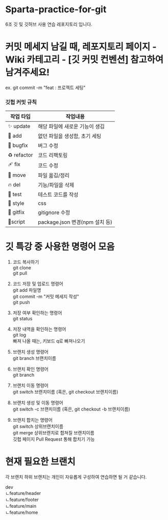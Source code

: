 # Sparta-practice-for-git

6조 깃 및 깃허브 사용 연습 레포지토리 입니다.

# 커밋 메세지 남길 때, 레포지토리 페이지 - Wiki 카테고리 - [깃 커밋 컨벤션] 참고하여 남겨주세요!

ex. git commit -m "feat : 프로젝트 세팅"

### 깃헙 커밋 규칙

| 작업 타입 | 작업내용 |
| --- | --- |
| ✨ update   | 해당 파일에 새로운 기능이 생김 |
| 🎉 add | 없던 파일을 생성함, 초기 세팅 |
| 🐛 bugfix | 버그 수정 |
| ♻️ refactor | 코드 리팩토링 |
| 🩹 fix | 코드 수정 |
| 🚚 move | 파일 옮김/정리 |
| 🔥 del | 기능/파일을 삭제 |
| 🍻 test | 테스트 코드를 작성 |
| 💄 style | css |
| 🙈 gitfix | gitignore 수정 |
| 🔨script | package.json 변경(npm 설치 등) |


# 깃 특강 중 사용한 명령어 모음

1. 코드 복사하기 <br />
   git clone<br />
   git pull<br />

2. 코드 저장 및 업로드 명령어<br />
   git add 파일명<br />
   git commit -m "커밋 메세지 작성"<br />
   git push<br />

3. 저장 여부 확인하는 명령어<br />
   git status<br />

4. 저장 내역을 확인하는 명령어<br />
   git log<br />
   빠져 나올 때는, 키보드 q로 빠져나오기<br />

5. 브랜치 생성 명령어<br />
   git branch 브랜치이름<br />

6. 브랜치 확인 명령어<br />
   git branch<br />

7. 브랜치 이동 명령어<br />
   git switch 브랜치이름 (혹은, git checkout 브랜치이름)<br />

8. 브랜치 생성 및 이동 명령어<br />
   git switch -c 브랜치이름 (혹은, git checkout -b 브랜치이름)<br />

9. 브랜치 합치는 명령어<br />
   git switch 상위브랜치이름<br />
   git merge 상위브랜치로 합쳐질 브랜치이름<br />
   깃헙 페이지 Pull Request 통해 합치기 가능<br />

# 현재 필요한 브랜치

각 브랜치 하위 브랜치는 개인이 자유롭게 구성하여 연습하면 될 거 같습니다.<br />

dev<br />
ㄴfeature/header<br />
ㄴfeature/footer<br />
ㄴfeature/main<br />
ㄴfeature/home<br />
